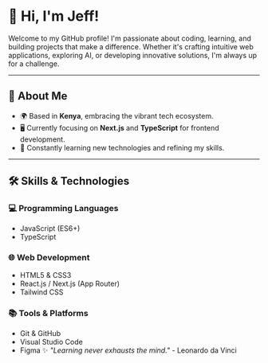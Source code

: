 # 👋 Hi, I'm Jeff!

Welcome to my GitHub profile! I'm passionate about coding, learning, and building projects that make a difference. Whether it's crafting intuitive web applications, exploring AI, or developing innovative solutions, I'm always up for a challenge. 

---

## 🚀 About Me

- 🌍 Based in **Kenya**, embracing the vibrant tech ecosystem.
- 🖥️ Currently focusing on **Next.js** and **TypeScript** for frontend development.
- 🌱 Constantly learning new technologies and refining my skills.

---

## 🛠️ Skills & Technologies

### 💻 Programming Languages
- JavaScript (ES6+)
- TypeScript

### 🌐 Web Development
- HTML5 & CSS3
- React.js / Next.js (App Router)
- Tailwind CSS


### 📚 Tools & Platforms
- Git & GitHub
- Visual Studio Code
- Figma
✨ *"Learning never exhausts the mind."* - Leonardo da Vinci

